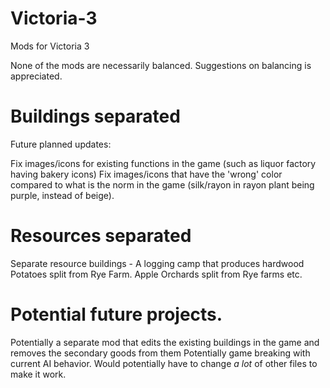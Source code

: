 # Victoria-3
Mods for Victoria 3

None of the mods are necessarily balanced.
Suggestions on balancing is appreciated. 

# Buildings separated
Future planned updates:

Fix images/icons for existing functions in the game (such as liquor factory having bakery icons) 
Fix images/icons that have the 'wrong' color compared to what is the norm in the game (silk/rayon in rayon plant being purple, instead of beige).

# Resources separated
Separate resource buildings - A logging camp that produces hardwood
Potatoes split from Rye Farm. 
Apple Orchards split from Rye farms etc.

# Potential future projects.
Potentially a separate mod that edits the existing buildings in the game and removes the secondary goods from them
Potentially game breaking with current AI behavior.
Would potentially have to change *a lot* of other files to make it work.
